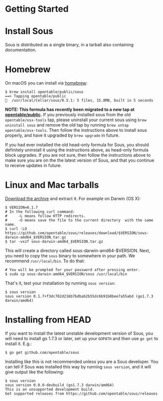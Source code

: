 # Getting Started

# Install Sous

Sous is distributed as a single binary, in a tarball also containing documentation.

# Homebrew
On macOS you can install via [homebrew](https://brew.sh):

```
$ brew install opentable/public/sous
==> Tapping opentable/public
🍺  /usr/local/Cellar/sous/0.5.1: 5 files, 15.8MB, built in 5 seconds
```

**NOTE: This formula has recently been migrated to a new tap at [opentable/public].**
If you previously installed sous from the old `opentable/osx-tools` tap,
please uninstall your current sous using `brew uninstall sous` and remove the old
tap by running `brew untap opentable/osx-tools`. Then follow the instructions above
to install sous properly, and have it upgraded by `brew upgrade` in future.

If you had ever installed the old head-only formula for Sous, you should definitely
uninstall it using the instructions above, as head-only formula block upgrades.
If you are not sure, then follow the instructions above to make sure you are on the
the latest version of Sous, and that you continue to receive updates in future.

[opentable/public]: https://github.com/opentable/homebrew-public 

# Linux and Mac tarballs

[Download the archive] and extract it. For example on Darwin (OS X):

```shell
$ VERSION=0.1.7 
# In the following curl command:
#     -L means follow HTTP redirects.
#     -O means save the file to the current directory  with the same name.
$ curl -LO https://github.com/opentable/sous/releases/download/$VERSION/sous-darwin-amd64_$VERSION.tar.gz
$ tar -vxzf sous-darwin-amd64_$VERSION.tar.gz
```

This will create a directory called sous-darwin-amd64-$VERSION. Next, you need to copy
the `sous` binary to somewhere in your path. We recommend `/usr/local/bin`. To do that:

```shell
# You will be prompted for your password after pressing enter.
$ sudo cp sous-darwin-amd64_$VERSION/sous /usr/local/bin
```

That's it, test your installation by running `sous version`:

```shell
$ sous version
sous version 0.1.7+f3dc702d216b7bdbab2b55dc6b91b8bee7a55abd (go1.7.3 darwin/amd64)
```
    
[Download the archive]: https://github.com/opentable/sous/releases

# Installing from HEAD

If you want to install the latest unstable development version of Sous, you will need to install
go 1.7.3 or later, set up your `GOPATH` and then use `go get` to install it. E.g.:

```shell
$ go get github.com/opentable/sous
```

Installing like this is not recommended unless you are a Sous developer. You can tell if Sous
was installed this way by running `sous version`, and it will give output like the following:

```shell
$ sous version
sous version 0.0.0-devbuild (go1.7.3 darwin/amd64)
This is an unsupported development build.
Get supported releases from https://github.com/opentable/sous/releases
```
